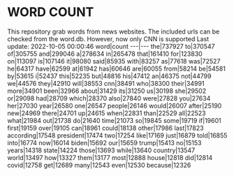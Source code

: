 # WORD COUNT
This repository grab words from news websites. The included urls can be checked from the word.db.
However, now only CNN is supported
Last update: 2022-10-05 00:00:46
word|count
---|---
the|737927
to|370547
of|305755
and|299046
a|278634
in|265478
that|161410
for|123830
on|113097
is|107146
it|98080
said|85935
with|83257
as|77618
was|72527
he|64317
have|62599
at|61942
has|60646
are|60055
from|58214
be|54581
by|53615
i|52437
this|52235
but|48816
his|47412
an|46375
not|44799
we|44576
they|42910
will|38553
cnn|38491
who|38300
their|34991
more|34901
been|32966
about|31429
its|31250
us|30198
she|29502
or|29098
had|28709
which|28370
also|27840
were|27828
you|27634
her|27030
year|26580
one|26547
people|26146
would|26007
after|25190
new|24969
there|24701
up|24615
when|22831
than|22529
all|22523
what|21984
out|21738
do|21640
time|21073
so|19845
some|19719
if|19601
first|19159
over|19105
can|18961
could|18138
other|17986
last|17823
according|17548
president|17474
two|17254
like|17169
just|16879
told|16855
into|16774
now|16014
biden|15692
our|15659
trump|15413
no|15153
years|14318
state|14224
those|13693
while|13640
country|13547
world|13497
how|13327
them|13177
most|12888
house|12818
did|12814
covid|12758
get|12689
many|12543
even|12530
because|12326
